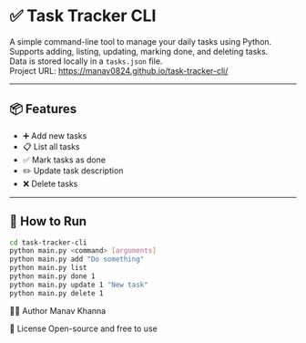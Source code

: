 # ✅ Task Tracker CLI

A simple command-line tool to manage your daily tasks using Python.  
Supports adding, listing, updating, marking done, and deleting tasks.  
Data is stored locally in a `tasks.json` file.  
Project URL: https://manav0824.github.io/task-tracker-cli/

---

## 📦 Features

- ➕ Add new tasks  
- 📋 List all tasks  
- ✅ Mark tasks as done  
- ✏️ Update task description  
- ❌ Delete tasks  

---

## 🚀 How to Run

```bash
cd task-tracker-cli
python main.py <command> [arguments]
python main.py add "Do something"
python main.py list
python main.py done 1
python main.py update 1 "New task"
python main.py delete 1
```
👨‍💻 Author
Manav Khanna

📜 License
Open-source and free to use
